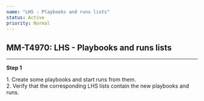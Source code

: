 ```yaml
---
name: "LHS - Playbooks and runs lists"
status: Active
priority: Normal
---
```


## MM-T4970: LHS - Playbooks and runs lists

---

**Step 1**

1\. Create some playbooks and start runs from them.\
2\. Verify that the corresponding LHS lists contain the new playbooks and runs.

